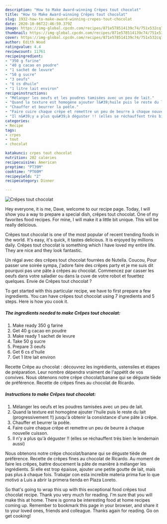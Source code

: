 ```yaml
---
description: "How to Make Award-winning Crêpes tout chocolat"
title: "How to Make Award-winning Crêpes tout chocolat"
slug: 1932-how-to-make-award-winning-crepes-tout-chocolat
date: 2020-10-06T22:46:59.379Z
image: https://img-global.cpcdn.com/recipes/871e578514139c74/751x532cq70/crepes-tout-chocolat-photo-principale-de-la-recette.jpg
thumbnail: https://img-global.cpcdn.com/recipes/871e578514139c74/751x532cq70/crepes-tout-chocolat-photo-principale-de-la-recette.jpg
cover: https://img-global.cpcdn.com/recipes/871e578514139c74/751x532cq70/crepes-tout-chocolat-photo-principale-de-la-recette.jpg
author: Edith Wood
ratingvalue: 4.4
reviewcount: 11761
recipeingredient:
- "350 g farine"
- "40 g cacao en poudre"
- "1 sachet de levure"
- "50 g sucre"
- "3 oeufs"
- "6 cs dhuile"
- "1 litre lait environ"
recipeinstructions:
- "Mélanger les oeufs et les poudres tamisées avec un peu de lait."
- "Quand la texture est homogène ajouter l&#39;huile puis le reste du lait (progressivement !!) jusqu&#39;à obtenir la consistance d&#39;une pâte à crêpe."
- "Chauffer et beurrer la poêle."
- "Faire cuire chaque crêpe et remettre un peu de beurre à chaque nouvelle cuisson."
- "Il n&#39;y a plus qu&#39;à déguster !! (elles se réchauffent très bien le lendemain aussi)"
categories:
- Recipe
tags:
- crpes
- tout
- chocolat

katakunci: crpes tout chocolat 
nutrition: 202 calories
recipecuisine: American
preptime: "PT39M"
cooktime: "PT60M"
recipeyield: "2"
recipecategory: Dinner

---
```



![Crêpes tout chocolat](https://img-global.cpcdn.com/recipes/871e578514139c74/751x532cq70/crepes-tout-chocolat-photo-principale-de-la-recette.jpg)

Hey everyone, it is me, Dave, welcome to our recipe page. Today, I will show you a way to prepare a special dish, crêpes tout chocolat. One of my favorites food recipes. For mine, I will make it a little bit unique. This will be really delicious.

Crêpes tout chocolat is one of the most popular of recent trending foods in the world. It's easy, it's quick, it tastes delicious. It is enjoyed by millions daily. Crêpes tout chocolat is something which I have loved my entire life. They are nice and they look fantastic.

Un régal avec des crêpes tout chocolat fourrées de Nutella. Coucou, Pour passer une soirée sympa, j&#39;adore faire des crêpes party et je me suis dit pourquoi pas une pâte à crêpes au chocolat. Commencez par casser les oeufs dans votre saladier ou dans la cuve de votre robot et fouettez quelques. Envie de Crêpes tout chocolat ?


To get started with this particular recipe, we have to first prepare a few ingredients. You can have crêpes tout chocolat using 7 ingredients and 5 steps. Here is how you cook it.

<!--inarticleads1-->

##### The ingredients needed to make Crêpes tout chocolat:

1. Make ready 350 g farine
1. Get 40 g cacao en poudre
1. Make ready 1 sachet de levure
1. Take 50 g sucre
1. Prepare 3 oeufs
1. Get 6 cs d&#39;huile
1. Get 1 litre lait environ


Recette Crêpe au chocolat : découvrez les ingrédients, ustensiles et étapes de préparation. Leur nombre dépendra vraiment de l&#39;appétit de vos convives. Nous obtenons notre crêpe chocolat/banane qui se déguste tiède de préférence. Recette de crêpes fines au chocolat de Ricardo. 

<!--inarticleads2-->

##### Instructions to make Crêpes tout chocolat:

1. Mélanger les oeufs et les poudres tamisées avec un peu de lait.
1. Quand la texture est homogène ajouter l&#39;huile puis le reste du lait (progressivement !!) jusqu&#39;à obtenir la consistance d&#39;une pâte à crêpe.
1. Chauffer et beurrer la poêle.
1. Faire cuire chaque crêpe et remettre un peu de beurre à chaque nouvelle cuisson.
1. Il n&#39;y a plus qu&#39;à déguster !! (elles se réchauffent très bien le lendemain aussi)


Nous obtenons notre crêpe chocolat/banane qui se déguste tiède de préférence. Recette de crêpes fines au chocolat de Ricardo. Au moment de faire les crêpes, battre doucement la pâte de manière à mélanger les ingrédients. Si elle est trop épaisse, ajouter une petite goutte de lait, mais pas plus à chaque fois. Trabajar con esta increíble materia prima fue lo que motivó a Luis a abrir la primera tienda en Plaza Loreto. 

So that's going to wrap this up with this exceptional food crêpes tout chocolat recipe. Thank you very much for reading. I'm sure that you will make this at home. There is gonna be interesting food at home recipes coming up. Remember to bookmark this page in your browser, and share it to your loved ones, friends and colleague. Thanks again for reading. Go on get cooking!

